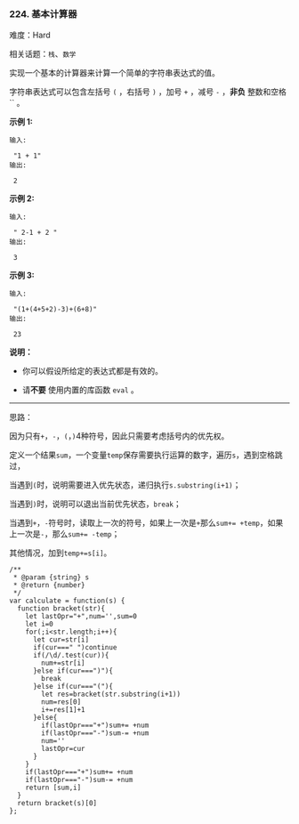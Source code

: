 ### 224. 基本计算器

难度：Hard

相关话题：`栈`、`数学`

实现一个基本的计算器来计算一个简单的字符串表达式的值。



字符串表达式可以包含左括号 `(` ，右括号 `)` ，加号 `+` ，减号 `-` ，**非负** 整数和空格 `` 。



**示例 1:** 





```
输入:

 "1 + 1"
输出:

 2

```


**示例 2:** 





```
输入:

 " 2-1 + 2 "
输出:

 3
```


**示例 3:** 





```
输入:

 "(1+(4+5+2)-3)+(6+8)"
输出:

 23
```


**说明：** 




* 你可以假设所给定的表达式都是有效的。

* 请**不要** 使用内置的库函数  `eval` 。






-----

思路：

因为只有`+`，`-`，`(`，`)`4种符号，因此只需要考虑括号内的优先权。

定义一个结果`sum`，一个变量`temp`保存需要执行运算的数字，遍历`s`，遇到空格跳过，

当遇到`(`时，说明需要进入优先状态，递归执行`s.substring(i+1)`；

当遇到`)`时，说明可以退出当前优先状态，`break`；

当遇到`+`，`-`符号时，读取上一次的符号，如果上一次是`+`那么`sum+= +temp`，如果上一次是`-`，那么`sum+= -temp`；

其他情况，加到`temp+=s[i]`。


```
/**
 * @param {string} s
 * @return {number}
 */
var calculate = function(s) {
  function bracket(str){
    let lastOpr="+",num='',sum=0
    let i=0
    for(;i<str.length;i++){
      let cur=str[i]
      if(cur===" ")continue
      if(/\d/.test(cur)){
        num+=str[i]
      }else if(cur===")"){
        break
      }else if(cur==="("){
        let res=bracket(str.substring(i+1))
        num=res[0]
        i+=res[1]+1
      }else{
        if(lastOpr==="+")sum+= +num
        if(lastOpr==="-")sum-= +num
        num=''
        lastOpr=cur
      }
    }
    if(lastOpr==="+")sum+= +num
    if(lastOpr==="-")sum-= +num
    return [sum,i]
  }
  return bracket(s)[0]
};



```

